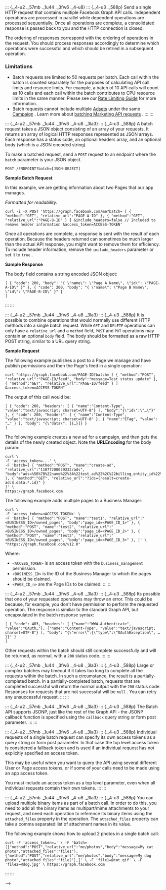 <div>

::: {._4-u2 ._57mb ._1u44 ._3fw6 ._4-u8}
::: {._4-u3 ._588p}
Send a single HTTP request that contains multiple Facebook Graph API
calls. Independent operations are processed in parallel while dependent
operations are processed sequentially. Once all operations are complete,
a consolidated response is passed back to you and the HTTP connection is
closed.

The ordering of responses correspond with the ordering of operations in
the request. You should process responses accordingly to determine which
operations were successful and which should be retried in a subsequent
operation.

### Limitations

-   Batch requests are limited to 50 requests per batch. Each call
    within the batch is counted separately for the purposes of
    calculating API call limits and resource limits. For example, a
    batch of 10 API calls will count as 10 calls and each call within
    the batch contributes to CPU resource limits in the same manner.
    Please see our [Rate Limiting
    Guide](/docs/graph-api/overview/rate-limiting) for more information.
-   Batch requests cannot include multiple
    [Adsets](/docs/marketing-api/reference/ad-campaign) under the same
    [Campaign](/docs/marketing-api/reference/ad-campaign-group) . Learn
    more about [batching Marketing API
    requests](/docs/marketing-api/asyncrequests) .
:::
:::

::: {._4-u2 ._57mb ._1u44 ._3fw6 ._4-u8 ._3la3}
::: {._4-u3 ._588p}
A batch request takes a JSON object consisting of an array of your
requests. It returns an array of logical HTTP responses represented as
JSON arrays. Each response has a status code, an optional headers array,
and an optional body (which is a JSON encoded string).

To make a batched request, send a ` POST ` request to an endpoint where
the ` batch ` parameter is your JSON object.

``` {._5s-8 .prettyprint .lang-code .prettyprinted}
POST /ENDPOINT?batch=[JSON-OBJECT]
```

**Sample Batch Request**

In this example, we are getting information about two Pages that our app
manages.

*Formatted for readability.*

``` {._5s-8 .prettyprint .lang-code .prettyprinted}
curl -i -X POST 'https://graph.facebook.com/me?batch= [ { "method":"GET", "relative_url":"PAGE-A-ID" }, { "method":"GET", "relative_url":"PAGE-B-ID" } ] &include_headers=false // Included to remove header information &access_token=ACCESS-TOKEN'
```

Once all operations are complete, a response is sent with the result of
each operation. Because the headers returned can sometimes be much
larger than the actual API response, you might want to remove them for
efficiency. To include header information, remove the
` include_headers ` parameter or set it to ` true ` .

**Sample Response**

The body field contains a string encoded JSON object:

``` {._5s-8 .prettyprint .lang-code .prettyprinted}
[ { "code": 200, "body": "{ \"name\": \"Page A Name\", \"id\": \"PAGE-A-ID\" }" }, { "code": 200, "body": "{ \"name\": \"Page B Name\", \"id\": \"PAGE-B-ID\" }" }
]
```
:::
:::

::: {._4-u2 ._57mb ._1u44 ._3fw6 ._4-u8 ._3la3}
::: {._4-u3 ._588p}
It is possible to combine operations that would normally use different
HTTP methods into a single batch request. While ` GET ` and ` DELETE `
operations can only have a ` relative_url ` and a ` method ` field,
` POST ` and ` PUT ` operations may contain an optional ` body ` field.
The body should be formatted as a raw HTTP POST string, similar to a URL
query string.

**Sample Request**

The following example publishes a post to a Page we manage and have
publish permissions and then the Page\'s feed in a single operation:

``` {._5s-8 .prettyprint .lang-code .prettyprinted}
curl "https://graph.facebook.com/PAGE-ID?batch= [ { "method":"POST", "relative_url":"PAGE-ID/feed", "body":"message=Test status update" }, { "method":"GET", "relative_url":"PAGE-ID/feed" } ] &access_token=ACCESS-TOKEN"
```

The output of this call would be:

``` {._5s-8 .prettyprint .lang-code .prettyprinted}
[ { "code": 200, "headers": [ { "name":"Content-Type", "value":"text/javascript; charset=UTF-8"} ], "body":"{\"id\":\"…\"}" }, { "code": 200, "headers": [ { "name":"Content-Type", "value":"text/javascript; charset=UTF-8" }, { "name":"ETag", "value": "…" } ], "body": "{\"data\": [{…}]} }
]
```

The following example creates a new ad for a campaign, and then gets the
details of the newly created object. Note the **URLEncoding** for the
body param:

``` {._5s-8 .prettyprint .lang-code .prettyprinted}
curl \
-F 'access_token=...' \
-F 'batch=[ { "method":"POST", "name":"create-ad", "relative_url":"11077200629332/ads", "body":"ads=%5B%7B%22name%22%3A%22test_ad%22%2C%22billing_entity_id%22%3A111200774273%7D%5D" }, { "method":"GET", "relative_url":"?ids={result=create-ad:$.data.*.id}" }
]' \
https://graph.facebook.com
```

The following example adds multiple pages to a Business Manager:

``` {._5s-8 .prettyprint .lang-code .prettyprinted}
curl \
-F 'access_token=<ACCESS_TOKEN>' \
-F 'batch=[ { "method":"POST", "name":"test1", "relative_url":"<BUSINESS_ID>/owned_pages", "body":"page_id=<PAGE_ID_1>" }, { "method":"POST", "name":"test2", "relative_url":"<BUSINESS_ID>/owned_pages", "body":"page_id=<PAGE_ID_2>" }, { "method":"POST", "name":"test3", "relative_url":"<BUSINESS_ID>/owned_pages", "body":"page_id=<PAGE_ID_3>" }, ]' \
"https://graph.facebook.com/v12.0"
```

Where:

-   ` <ACCESS_TOKEN> ` is an access token with the
    ` business_management ` permission.
-   ` <BUSINESS_ID> ` is the ID of the Business Manager to which the
    pages should be claimed.
-   ` <PAGE_ID_n> ` are the Page IDs to be claimed.
:::
:::

::: {._4-u2 ._57mb ._1u44 ._3fw6 ._4-u8 ._3la3}
::: {._4-u3 ._588p}
Its possible that one of your requested operations may throw an error.
This could be because, for example, you don\'t have permission to
perform the requested operation. The response is similiar to the
standard Graph API, but encapsulated in the batch response syntax:

``` {._5s-8 .prettyprint .lang-code .prettyprinted}
[ { "code": 403, "headers": [ {"name":"WWW-Authenticate", "value":"OAuth…"}, {"name":"Content-Type", "value":"text/javascript; charset=UTF-8"} ], "body": "{\"error\":{\"type\":\"OAuthException\", … }}" }
]
```

Other requests within the batch should still complete successfully and
will be returned, as normal, with a ` 200 ` status code.
:::
:::

::: {._4-u2 ._57mb ._1u44 ._3fw6 ._4-u8 ._3la3}
::: {._4-u3 ._588p}
Large or complex batches may timeout if it takes too long to complete
all the requests within the batch. In such a circumstance, the result is
a partially-completed batch. In a partially-completed batch, requests
that are completed successful will return the normal output with the
` 200 ` status code. Responses for requests that are not successful will
be ` null ` . You can retry any unsuccessful request.
:::
:::

::: {._4-u2 ._57mb ._1u44 ._3fw6 ._4-u8 ._3la3}
::: {._4-u3 ._588p}
The Batch API supports JSONP, just like the rest of the Graph API - the
JSONP callback function is specified using the ` callback ` query string
or form post parameter.
:::
:::

::: {._4-u2 ._57mb ._1u44 ._3fw6 ._4-u8 ._3la3}
::: {._4-u3 ._588p}
Individual requests of a single batch request can specify its own access
tokens as a query string or form post parameter. In that case the top
level access token is considered a fallback token and is used if an
individual request has not explicitly specified an access token.

This may be useful when you want to query the API using several
different User or Page access tokens, or if some of your calls need to
be made using an app access token.

You must include an access token as a top level parameter, even when all
individual requests contain their own tokens.
:::
:::

::: {._4-u2 ._57mb ._1u44 ._3fw6 ._4-u8 ._3la3}
::: {._4-u3 ._588p}
You can upload multiple binary items as part of a batch call. In order
to do this, you need to add all the binary items as multipart/mime
attachments to your request, and need each operation to reference its
binary items using the ` attached_files ` property in the operation. The
` attached_files ` property can take a comma separated list of
attachment names in its value.

The following example shows how to upload 2 photos in a single batch
call:

``` {._5s-8 .prettyprint .lang-code .prettyprinted}
curl -F 'access_token=…' \ -F 'batch=[{"method":"POST","relative_url":"me/photos","body":"message=My cat photo","attached_files":"file1"},{"method":"POST","relative_url":"me/photos","body":"message=My dog photo","attached_files":"file2"},]' \ -F 'file1=@cat.gif' \ -F 'file2=@dog.jpg' \ https://graph.facebook.com
```
:::
:::

\--\>

</div>
